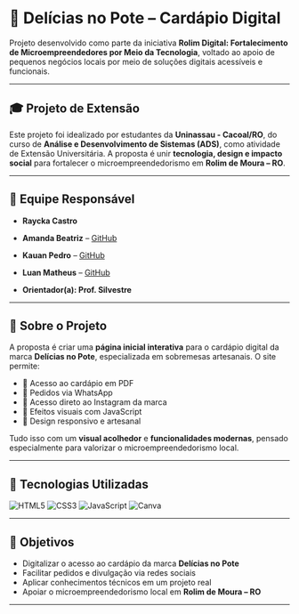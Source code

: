 # 🍮 Delícias no Pote – Cardápio Digital

Projeto desenvolvido como parte da iniciativa **Rolim Digital: Fortalecimento de Microempreendedores por Meio da Tecnologia**, voltado ao apoio de pequenos negócios locais por meio de soluções digitais acessíveis e funcionais.

-------------------------------------------------------------------------------------------------------------------------------------------------------

## 🎓 Projeto de Extensão

Este projeto foi idealizado por estudantes da **Uninassau - Cacoal/RO**, do curso de **Análise e Desenvolvimento de Sistemas (ADS)**, como atividade de Extensão Universitária. A proposta é unir **tecnologia, design e impacto social** para fortalecer o microempreendedorismo em **Rolim de Moura – RO**.

-------------------------------------------------------------------------------------------------------------------------------------------------------

## 👥 Equipe Responsável

- **Raycka Castro**
- **Amanda Beatriz** – [GitHub](https://github.com/Mandxs24)
- **Kauan Pedro** – [GitHub](https://github.com/KauanpedroOliveira)
- **Luan Matheus** – [GitHub](https://github.com/LuanXda)

- **Orientador(a): Prof. Silvestre**

-------------------------------------------------------------------------------------------------------------------------------------------------------

## 📌 Sobre o Projeto

A proposta é criar uma **página inicial interativa** para o cardápio digital da marca **Delícias no Pote**, especializada em sobremesas artesanais. O site permite:

- 📄 Acesso ao cardápio em PDF  
- 💬 Pedidos via WhatsApp  
- 📸 Acesso direto ao Instagram da marca
- 🎨 Efeitos visuais com JavaScript  
- 📲 Design responsivo e artesanal  

Tudo isso com um **visual acolhedor** e **funcionalidades modernas**, pensado especialmente para valorizar o microempreendedorismo local.

------------------------------------------------------------------------------------------------------------------------------------------------------

## 🧰 Tecnologias Utilizadas

![HTML5](https://img.shields.io/badge/HTML5-E34F26?style=for-the-badge&logo=html5&logoColor=white)
![CSS3](https://img.shields.io/badge/CSS3-1572B6?style=for-the-badge&logo=css3&logoColor=white)
![JavaScript](https://img.shields.io/badge/JavaScript-F7DF1E?style=for-the-badge&logo=javascript&logoColor=black)
![Canva](https://img.shields.io/badge/Canva-00C4CC?style=for-the-badge&logo=canva&logoColor=white)

-------------------------------------------------------------------------------------------------------------------------------------------------------

## 🎯 Objetivos

- Digitalizar o acesso ao cardápio da marca **Delícias no Pote**  
- Facilitar pedidos e divulgação via redes sociais  
- Aplicar conhecimentos técnicos em um projeto real  
- Apoiar o microempreendedorismo local em **Rolim de Moura – RO**

----------------------------------------------------------------------------------------------------------------------------------------------------
